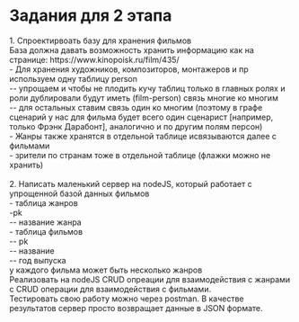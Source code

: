 <h1> Задания для 2 этапа </h1>
<p>
1. Спроектирвоать базу для хранения фильмов
<br>База должна давать возможность хранить информацию как на странице: https://www.kinopoisk.ru/film/435/
<br>- Для хранения художников, композиторов, монтажеров и пр используем одну таблицу person
<br>-- упрощаем и чтобы не плодить кучу таблиц только в главных ролях и роли дублировали будут иметь (film-person) связь многие ко многим
<br>-- для остальных ставим связь один ко многим (поэтому в графе сценарий у нас для фильма будет всего один сценарист [например, только Фрэнк Дарабонт], аналогично и по другим полям персон)
<br>- Жанры также хранятся в отдельной таблице исвязываются далее с фильмами
<br>- зрители по странам тоже в отдельной таблице (флажки можно не хранить)
<br><br>2. Написать маленький сервер на nodeJS, который работает с упрощенной базой данных фильмов
<br>- таблица жанров
<br>-pk
<br>-- название жанра
<br>- таблица фильмов
<br>-- pk
<br>-- название
<br>-- год выпуска
<br>у каждого фильма может быть несколько жанров
<br>Реализовать на nodeJS CRUD опреации для взаимодействия с жанрами с CRUD операции для взаимодействия с фильмами.
<br>Тестировать свою работу можно через postman. В качестве результатов сервер просто возвращает данные в JSON формате.
</p>
